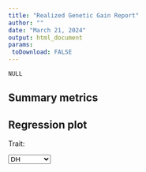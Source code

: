 ```yaml
---
title: "Realized Genetic Gain Report"
author: ""
date: "March 21, 2024"
output: html_document
params:
 toDownload: FALSE
---
```






<!-- END of setup chunk -->


```
NULL
```



## Summary metrics

<!--html_preserve--><div class="datatables html-widget html-widget-output shiny-report-size html-fill-item" id="rggApp_1-outc13278e9b32dc8d9" style="width:100%;height:auto;"></div><!--/html_preserve-->

## Regression plot

<!--html_preserve--><div class="form-group shiny-input-container">
<label class="control-label" id="rggApp_1-traitSta3-label" for="rggApp_1-traitSta3">Trait:</label>
<div>
<select id="rggApp_1-traitSta3" class="shiny-input-select"><option value="DH" selected>DH</option>
<option value="Grain yield">Grain yield</option>
<option value="TSW">TSW</option>
<option value="PL">PL</option>
<option value="DM">DM</option>
<option value="UGPP">UGPP</option>
<option value="PH">PH</option>
<option value="FGPP">FGPP</option></select>
<script type="application/json" data-for="rggApp_1-traitSta3" data-nonempty="">{"plugins":["selectize-plugin-a11y"]}</script>
</div>
</div><!--/html_preserve-->

<!--html_preserve--><div class="plotly html-widget html-widget-output shiny-report-size shiny-report-theme html-fill-item" id="rggApp_1-outa7dcde6d5a3ec65c" style="width:100%;height:400px;"></div><!--/html_preserve-->
